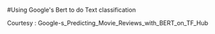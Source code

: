 #Using Google's Bert to do Text classification

Courtesy : Google-s_Predicting_Movie_Reviews_with_BERT_on_TF_Hub


